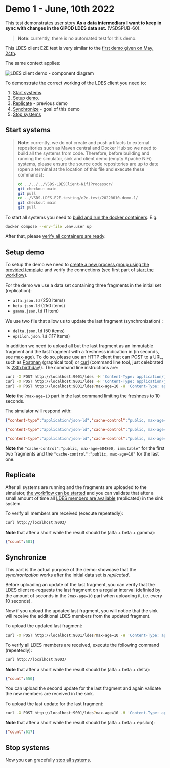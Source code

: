# Demo 1 - June, 10th 2022

This test demonstrates user story **As a data intermediary I want to keep in sync with changes in the GIPOD LDES data set.** (VSDSPUB-60).

> **Note**: currently, there is no automated test for this demo.

This LDES client E2E test is very similar to the [first demo given on May, 24th](../20220524.demo-1/README.md).

The same context applies:

![LDES client demo - component diagram](https://www.plantuml.com/plantuml/png/ZLHDSzf03BtxLwXS2ZCaN7hgAGqaQLhQC86ScSKMU2VxuUvgxMOw-U_L6jkn0vqf5tjalQUd9uahJy9Hq0f6oyND6b8bqH1ag2rSG6frOKqTaEBWX1ub7wH9LSWGSgB2VvxDdAWk3vBoi0iUNMeDSVub8sU54YPINtZAbDpDvfykLZ7qz6Cvqy8JEWvjvssDou9pauGaAOJ_4PCaAtJUcZ5X99l2Q5E_Z2P9idxXDxsz-KrZBtLGWcnCkBjVFIoWYumuj9QwQ0lkdJZeM84xAT71M2ZcCu9aYR2t3exuEhT9gNAPvX3R5j9u86j11uvaWiI4bGo4cETfuxD6lMFn46DHnL9IRFlhPhDgcKMQOa7I7620s3khWVA1HRsEhsqmcN0luygwvxsorTRN7wR30I_Oqz7aJmBycn_5epi5lqEruHPvH3TZ6H-JjeMpANfV-zq7T_7OxpTHYlXCWoVkvqiXKcxffxoLRtbGEL4Kx4Hqli-qNdpdZay5_0eOa4dhPsJlqzwoxbkfy2moBlD0-BqfxJFMupYhcyycEfNzGtbKN8DvQNKmCkKLigOf_Pgy9id7HrJRHRUwFSDJXu8Gc1zSC6-UywT8kMQMY7qwutT_rHsIarYYhvdsLZ677wwvRpbXh95ocy7TpMRIy3-UuMyDBeBFcLYQJ9Oo2q8DLhGZQD9Fp6LtAlREdqCzdSoYEPkcvW3oNlxgOTtfNtRUzbqf9LRD5P-uqEb-0zQL-HZb_gL1nRlc2oLmMAWuLynw-EGAJSP_Oty1 'LDES client demo - component diagram')

To demonstrate the correct working of the LDES client you need to:

1. [Start systems](#start-systems).
2. [Setup demo](#setup-demo).
3. [Replicate](#replicate) - previous demo
4. [Synchronize](#synchronize) - goal of this demo
5. [Stop systems](#stop-systems)

## Start systems

> **Note**: currently, we do not create and push artifacts to external repositories such as Maven central and Docker Hub so we need to build all the systems from code. Therefore, before building and running the simulator, sink and client demo (empty Apache NiFi) systems, please ensure the source code repositories are up to date (open a terminal at the location of this file and execute these commands):
> ```bash
> cd ../../../VSDS-LDESClient-NifiProcessor/
> git checkout main
> git pull
> cd ../VSDS-LDES-E2E-testing/e2e-test/20220610.demo-1/
> git checkout main
> git pull
>```

To start all systems you need to [build and run the docker containers](../20220524.demo-1/README.md#start-docker-containers). E.g.

```bash
docker compose --env-file .env.user up
```

After that, please [verify all containers are ready](../20220524.demo-1/README.md#verify-docker-containers-are-started).

## Setup demo
To setup the demo we need to [create a new process group using the provided template](../20220524.demo-1/README.md#upload-nifi-workflow) and verify the connections (see first part of [start the workflow](../20220524.demo-1/README.md#start-the-workflow)).

For the demo we use a data set containing three fragments in the initial set (replication):
* `alfa.json.ld` (250 items)
* `beta.json.ld` (250 items)
* `gamma.json.ld` (1 item)

We use two file that allow us to update the last fragment (synchronization) :
* `delta.json.ld` (50 items)
* `epsilon.json.ld` (117 items)

In addition we need to upload all but the last fragment as an immutable fragment and the last fragment with a freshness indication in (in seconds, see [max-age](https://developer.mozilla.org/en-US/docs/Web/HTTP/Headers/Cache-Control#response_directives)). To do so, please use an HTTP client that can POST to a URL, such as [Postman](https://www.postman.com/) (graphical tool) or [curl](https://curl.se/) (command line tool, just celebrated its [23th birthday](https://daniel.haxx.se/blog/2021/03/20/curl-is-23-years-old-today/)!). The command line instructions are:
```bash
curl -X POST http://localhost:9001/ldes -H 'Content-Type: application/json-ld' -d '@data/gipod/initial/alfa.jsonld'
curl -X POST http://localhost:9001/ldes -H 'Content-Type: application/json-ld' -d '@data/gipod/initial/beta.jsonld'
curl -X POST http://localhost:9001/ldes?max-age=10 -H 'Content-Type: application/json-ld' -d '@data/gipod/initial/gamma.jsonld'
```

**Note** the `?max-age=10` part in the last command limiting the freshness to 10 seconds.

The simulator will respond with:
```json
{"content-type":"application/json-ld","cache-control":"public, max-age=604800, immutable","id":"/api/v1/ldes/mobility-hindrances?generatedAtTime=2022-05-20T09:58:15.867Z"}

{"content-type":"application/json-ld","cache-control":"public, max-age=604800, immutable","id":"/api/v1/ldes/mobility-hindrances?generatedAtTime=2022-05-25T10:22:45.82Z"}

{"content-type":"application/json-ld","cache-control":"public, max-age=10","id":"/api/v1/ldes/mobility-hindrances?generatedAtTime=2022-06-03T07:58:29.2Z"}
```

**Note** the `"cache-control":"public, max-age=604800, immutable"` for the first two fragments and the `"cache-control":"public, max-age=10"` for the last one.

## Replicate
After all systems are running and the fragments are uploaded to the simulator, [the workflow can be started](../20220524.demo-1/README.md#start-the-workflow) and you can validate that after a small amount of time all [LDES members are available](../20220524.demo-1/README.md#verify-ldes-members-received) (replicated) in the sink system.

To verify all members are received (execute repeatedly):
```bash
curl http://localhost:9003/
```
**Note** that after a short while the result should be (alfa + beta + gamma):
```json
{"count":501}
```

## Synchronize
This part is the actual purpose of the demo: showcase that the *synchronization* works after the initial data set is *replicated*.

Before uploading an update of the last fragment, you can verify that the LDES client re-requests the last fragment on a regular interval (definied by the amount of seconds in the `?max-age=10` part when uploading it, i.e. every 10 seconds).

Now if you upload the updated last fragment, you will notice that the sink will receive the additional LDES members from the updated fragment.

To upload the updated last fragment:
```bash
curl -X POST http://localhost:9001/ldes?max-age=10 -H 'Content-Type: application/json-ld' -d '@data/gipod/updates/delta.jsonld'
```

To verify all LDES members are received, execute the following command (repeatedly):
```bash
curl http://localhost:9003/
```
**Note** that after a short while the result should be (alfa + beta + delta):
```json
{"count":550}
```

You can upload the second update for the last fragment and again validate the new members are received in the sink.

To upload the last update for the last fragment:
```bash
curl -X POST http://localhost:9001/ldes?max-age=10 -H 'Content-Type: application/json-ld' -d '@data/gipod/updates/epsilon.jsonld'
```
**Note** that after a short while the result should be (alfa + beta + epsilon):
```json
{"count":617}
```

## Stop systems
Now you can gracefully [stop all systems](../20220524.demo-1/README.md#stop-docker-containers).
